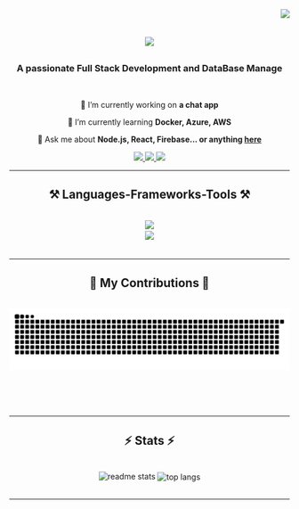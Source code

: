 <img align="right" src="https://visitor-badge.laobi.icu/badge?page_id=Zilean12.Zilean12" />

<h1 align="center">
    <img src="https://readme-typing-svg.herokuapp.com/?font=Righteous&size=35&center=true&vCenter=true&width=500&height=70&duration=4000&lines=Hi+There!+👋;+I'm+Aaryan+Sharma!;" />
</h1>

<h3 align="center">A passionate Full Stack Development and DataBase Manage</h3>

<br/>

<div align="center">
 
 🔭 I’m currently working on **a chat app**
 
 🌱 I’m currently learning **Docker, Azure, AWS**

💬 Ask me about **Node.js, React, Firebase... or anything [here](https://github.com/Zilean12/Zilean12/issues)**

 </div>
 
<div align="center"> 
  <a href="mailto:aryansharma4844@gmail.com">
    <img src="https://img.shields.io/badge/Gmail-333333?style=for-the-badge&logo=gmail&logoColor=red" />
  </a>
  <a href="https://www.linkedin.com/in/aryan-sharma-196a22233/" target="_blank">
    <img src="https://img.shields.io/badge/LinkedIn-0077B5?style=for-the-badge&logo=linkedin&logoColor=white" target="_blank" />
  </a>
  <a href="https://zilean12.github.io/Portfolio---Zilean/" target="_blank">
     <img src="https://img.shields.io/badge/Portfolio-FF5722?style=for-the-badge&logo=todoist&logoColor=white" target="_blank" /> <!-- sqlite, safari, google-chrome are other good icon options -->
  </a>
</div>

 <hr/>
 
<h2 align="center">⚒️ Languages-Frameworks-Tools ⚒️</h2>
<br/>
<div align="center">
    <img src="https://skillicons.dev/icons?i=react,bootstrap,mui,html,tailwindcss,figma,github" /><br>
    <img src="https://skillicons.dev/icons?i=nodejs,python,javascript,express,firebase,mongodb,java,mysql" /><br>
</div>

<br/>
<hr/>

<div align="center">
  <h2>🐍 My Contributions 🐍</h2>
  <br>
  <img alt="snake eating my contributions" src="https://raw.githubusercontent.com/Zilean12/Zilean12/output/github-contribution-grid-snake.svg" />
  
  <br/><br/><br/>
</div>

<hr/>

<h2 align="center">⚡ Stats ⚡</h2>
<br>
<div align=center>
  <img width=390 src="https://github-readme-stats.vercel.app/api?username=Zilean12&count_private=true&show_icons=true&theme=react&rank_icon=github&border_radius=10" alt="readme stats" /> 
  <img width=325 align="center" src="https://github-readme-stats.vercel.app/api/top-langs/?username=Zilean12&hide=HTML&langs_count=8&layout=compact&theme=react&border_radius=10&size_weight=0.5&count_weight=0.5&exclude_repo=github-readme-stats" alt="top langs" />
</div>
<br/>

<hr/>

